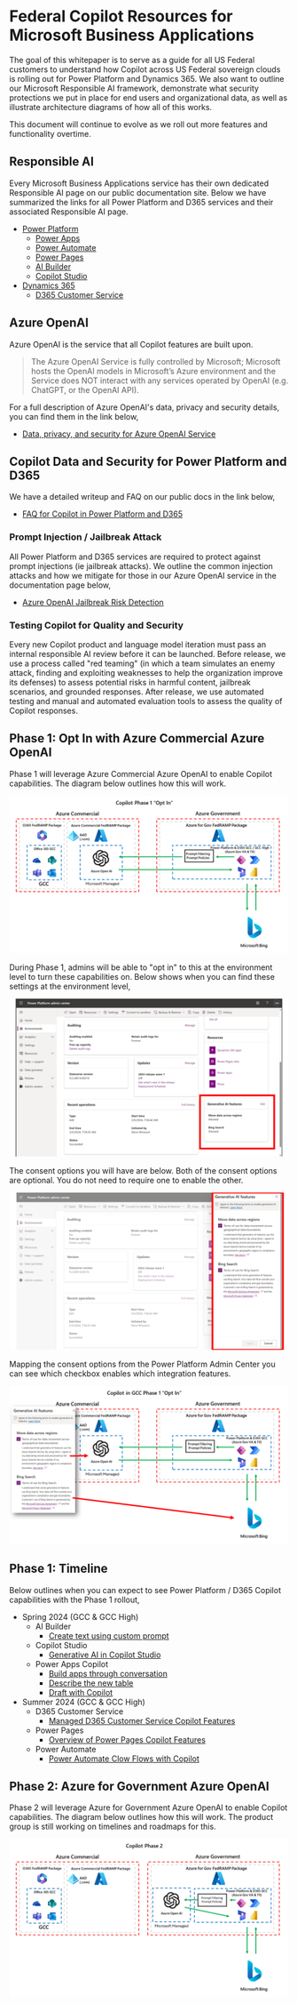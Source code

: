 # Federal Copilot Resources for Microsoft Business Applications
The goal of this whitepaper is to serve as a guide for all US Federal customers to understand how Copilot across US Federal sovereign clouds is rolling out for Power Platform and Dynamics 365.  We also want to outline our Microsoft Responsible AI framework, demonstrate what security protections we put in place for end users and organizational data, as well as illustrate architecture diagrams of how all of this works.  

This document will continue to evolve as we roll out more features and functionality overtime.

## Responsible AI
Every Microsoft Business Applications service has their own dedicated Responsible AI page on our public documentation site.  Below we have summarized the links for all Power Platform and D365 services and their associated Responsible AI page.

* [Power Platform](https://learn.microsoft.com/en-us/power-platform/responsible-ai-overview)
  * [Power Apps](https://learn.microsoft.com/en-us/power-apps/maker/common/responsible-ai-overview/)
  * [Power Automate](https://learn.microsoft.com/en-us/power-automate/responsible-ai-overview/)
  * [Power Pages](https://learn.microsoft.com/en-us/power-pages/responsible-ai-overview/)
  * [AI Builder](https://learn.microsoft.com/en-us/ai-builder/responsible-ai-overview)
  * [Copilot Studio](https://learn.microsoft.com/en-us/microsoft-copilot-studio/responsible-ai-overview)
* [Dynamics 365](https://learn.microsoft.com/en-us/dynamics365/responsible-ai-overview)
  * [D365 Customer Service](https://learn.microsoft.com/en-us/dynamics365/customer-service/implement/responsible-ai-overview)
 
## Azure OpenAI
Azure OpenAI is the service that all Copilot features are built upon. 

> The Azure OpenAI Service is fully controlled by Microsoft; Microsoft hosts the OpenAI models in Microsoft’s Azure environment and the Service does NOT interact with any services operated by OpenAI (e.g. ChatGPT, or the OpenAI API).

For a full description of Azure OpenAI's data, privacy and security details, you can find them in the link below,

* [Data, privacy, and security for Azure OpenAI Service](https://learn.microsoft.com/en-us/legal/cognitive-services/openai/data-privacy)

## Copilot Data and Security for Power Platform and D365
We have a detailed writeup and FAQ on our public docs in the link below,

* [FAQ for Copilot in Power Platform and D365](https://learn.microsoft.com/en-us/power-platform/faqs-copilot-data-security-privacy)

### Prompt Injection / Jailbreak Attack
All Power Platform and D365 services are required to protect against prompt injections (ie jailbreak attacks).  We outline the common injection attacks and how we mitigate for those in our Azure OpenAI service in the documentation page below,

* [Azure OpenAI Jailbreak Risk Detection](https://learn.microsoft.com/en-us/azure/ai-services/content-safety/concepts/jailbreak-detection)

### Testing Copilot for Quality and Security
Every new Copilot product and language model iteration must pass an internal responsible AI review before it can be launched. Before release, we use a process called "red teaming" (in which a team simulates an enemy attack, finding and exploiting weaknesses to help the organization improve its defenses) to assess potential risks in harmful content, jailbreak scenarios, and grounded responses. After release, we use automated testing and manual and automated evaluation tools to assess the quality of Copilot responses.

## Phase 1: Opt In with Azure Commercial Azure OpenAI
Phase 1 will leverage Azure Commercial Azure OpenAI to enable Copilot capabilities.  The diagram below outlines how this will work.

![Copilot Opt In Architecture](images/CopilotPhase1Architecture.png)

During Phase 1, admins will be able to "opt in" to this at the environment level to turn these capabilities on.  Below shows when you can find these settings at the environment level,

![Power Platform Admin Center GenAI Controls](images/GenAI_OptIn_Overview_01.png)

The consent options you will have are below.  Both of the consent options are optional.  You do not need to require one to enable the other.

![Power Platform Admin Center GenAI Consent Options](images/GenAI_OptIn_Overview_02.png)

Mapping the consent options from the Power Platform Admin Center you can see which checkbox enables which integration features.

![Power Platform Admin Center GenAI Consent Options](images/GenAI_OptIn_Overview_03.png)

## Phase 1: Timeline
Below outlines when you can expect to see Power Platform / D365 Copilot capabilities with the Phase 1 rollout,

* Spring 2024 (GCC & GCC High)
  * AI Builder
    * [Create text using custom prompt](https://learn.microsoft.com/en-us/ai-builder/create-a-custom-prompt)
  * Copilot Studio
    * [Generative AI in Copilot Studio](https://learn.microsoft.com/en-us/microsoft-copilot-studio/nlu-gpt-overview)
  * Power Apps Copilot
    * [Build apps through conversation](https://learn.microsoft.com/en-us/power-apps/maker/canvas-apps/ai-conversations-create-app)
    * [Describe the new table](https://learn.microsoft.com/en-us/power-apps/user/well-written-input-text-copilot)
    * [Draft with Copilot](https://learn.microsoft.com/en-us/power-apps/user/well-written-input-text-copilot)
* Summer 2024 (GCC & GCC High)
  * D365 Customer Service
    * [Managed D365 Customer Service Copilot Features](https://learn.microsoft.com/en-us/dynamics365/customer-service/administer/configure-copilot-features)
  * Power Pages
    * [Overview of Power Pages Copilot Features](https://learn.microsoft.com/en-us/power-pages/configure/ai-copilot-overview)
  * Power Automate
    * [Power Automate Clow Flows with Copilot](https://learn.microsoft.com/en-us/power-automate/get-started-with-copilot)

## Phase 2: Azure for Government Azure OpenAI
Phase 2 will leverage Azure for Government Azure OpenAI to enable Copilot capabilities.  The diagram below outlines how this will work.  The product group is still working on timelines and roadmaps for this.

![Copilot Azure for Government Architecture](images/CopilotPhase2Architecture.png)